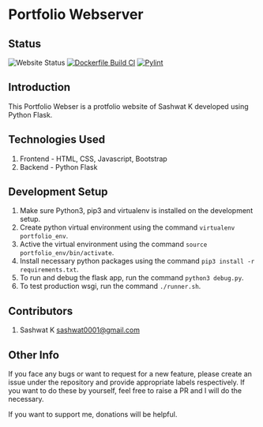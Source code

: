 # Portfolio Webserver

## Status
![Website Status](https://img.shields.io/website?url=https%3A%2F%2Fsashwat.in)
[![Dockerfile Build CI](https://github.com/sashuu69/portfolio-website/actions/workflows/docker-image.yml/badge.svg?branch=main)](https://github.com/sashuu69/portfolio-website/actions/workflows/docker-image.yml)
[![Pylint](https://github.com/sashuu69/portfolio-website/actions/workflows/pylint.yml/badge.svg?branch=main)](https://github.com/sashuu69/portfolio-website/actions/workflows/pylint.yml)

## Introduction

This Portfolio Webser is a protfolio website of Sashwat K developed using Python Flask.

## Technologies Used

1. Frontend - HTML, CSS, Javascript, Bootstrap
2. Backend - Python Flask

## Development Setup

1. Make sure Python3, pip3 and virtualenv is installed on the development setup.
2. Create python virtual environment using the command `virtualenv portfolio_env`.
3. Active the virtual environment using the command `source portfolio_env/bin/activate`.
4. Install necessary python packages using the command `pip3 install -r requirements.txt`.
5. To run and debug the flask app, run the command `python3 debug.py`.
6. To test production wsgi, run the command `./runner.sh`.

## Contributors

1. Sashwat K <sashwat0001@gmail.com>

## Other Info

If you face any bugs or want to request for a new feature, please create an issue under the repository and provide appropriate labels respectively. If you want to do these by yourself, feel free to raise a PR and I will do the necessary.

If you want to support me, donations will be helpful.
